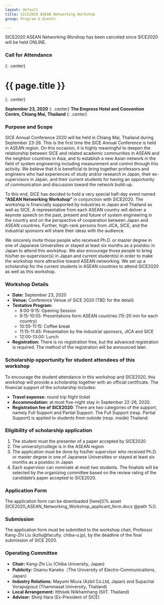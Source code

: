 ```yaml
---
layout: default
title: SICE2020 ASEAN Networking Workshop
group: Program & Events

---
```


<div class="alert alert-warning" role="alert">
    SICE2020 ASEAN Networking Worshop has been canceled since SICE2020 will be held ONLINE.
</div>

### Call for Attendance
{: .center}

# {{ page.title }}
{: .center}

**September 23, 2020**
{: .center}
**The Empress Hotel and Convention Centre, Chiang Mai, Thailand**
{: .center}

### Purpose and Scope

SICE Annual Conference 2020 will be held in Chiang Mai, Thailand during September 23-26. This is the first time the SICE Annual Conference is held in ASEAN region. On this occasion, it is highly meaningful to deepen the relationship between SICE and related academic communities in ASEAN and the neighbor countries in Asia, and to establish a new Asian network in the field of system engineering including measurement and control through this activity. We believe that it is beneficial to bring together professors and engineers who had experiences of study and/or research in Japan, their ex-supervisors in Japan, and their current students for having an opportunity of communication and discussion toward the network build-up.

To this end, SICE has decided to hold a very special half-day event named **“ASEAN Networking Workshop”** in conjunction with SICE2020. The workshop is financially supported by industries in Japan and Thailand as well as SICE. A representative from each ASEAN country will deliver a keynote speech on the past, present and future of system engineering in the country and on the perspective of cooperation between Japan and ASEAN countries. Further, high-rank persons from JICA, SICE, and the industrial sponsors will share their ideas with the audience.

We sincerely invite those people who received Ph.D. or master degree in one of Japanese Universities or stayed at least six months as a postdoc in Japan to attend this workshop. We also encourage those people to bring his/her ex-supervisor(s) in Japan and current student(s) in order to make the workshop more attractive toward ASEAN networking. We set up a scholarship for the current students in ASEAN countries to attend SICE2020 as well as this workshop.

### Workshop Details

- **Date:** September 23, 2020
- **Venue:** Conference Venue of SICE 2020 (TBD for the detail)
- **Tentative Program:**
  - 9:00-9:15: Opening Session
  - 9:15-10:55: Presentations form ASEAN countries (15-20 min for each country)
  - 10:55-11:15: Coffee break
  - 11:15-11:45: Presentation by the industrial sponsors, JICA and SICE
  - 12:00-13:00: Lunch
- **Registration:** There is no registration free, but the advanced registration is required. The method of the registration will be announced later.

### Scholarship opportunity for student attendees of this workshop

To encourage the student attendance in this workshop and SICE2020, this workshop will provide a scholarship together with an official certificate. The financial support of the scholarship includes:

- **Travel expense:** round trip flight ticket
- **Accommodation:** at most five-night stay in September 22-26, 2020.
- **Registration fee of SICE2020**: There are two categories of the support, namely Full Support and Partial Support. The Full Support (resp. Partial Support) is applied to students from outside (resp. inside) Thailand.

### Eligibility of scholarship application
1. The student must the presenter of a paper accepted by SICE2020
2. The university/college is in the ASEAN region
3. The application must be done by his/her supervisor who received Ph.D. or master degree in one of Japanese Universities or stayed at least six months as a postdoc in Japan
4. Each supervisor can nominate at most two students.
The finalists will be selected by the organizing committee based on the review rating of the candidate’s paper accepted to SICE2020.


### Application Form
The application form can be downloaded [here]({% asset SICE2020_ASEAN_Networking_Workshop_applicant_form.docx @path %}).


### Submission
The application form must be submitted to the workshop chair, Professor Kang-Zhi Liu 
(kzliu@faculty. chiba-u.jp), by the deadline of the final submission of SICE 2020.

### Operating Committee
- **Chair:** Kang-Zhi Liu (Chiba University, Japan)
- **Publicity:** Osamu Kaneko（The University of Electro-Communications, Japan）
- **Industry Relations:** Mayumi Miura (Azbil Co.Ltd, Japan) and Supachai Vorapojpisut (Thammasat University, Thailand)
- **Local Arrangement:** Itthisek Nilkhamhang (SIIT. Thailand)
- **Advisor:** Shinji Hara (Ex-President of SICE)